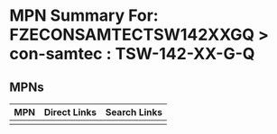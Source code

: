 



# MPN Summary For: FZECONSAMTECTSW142XXGQ > con-samtec : TSW-142-XX-G-Q

## MPNs
  

|MPN|Direct Links|Search Links|
| :--- | :--- | :--- |
||||
